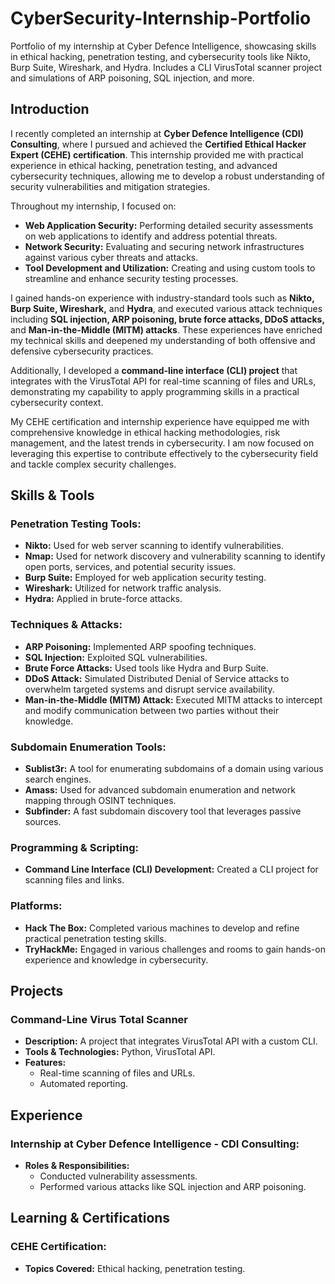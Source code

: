 # CyberSecurity-Internship-Portfolio
Portfolio of my internship at Cyber Defence Intelligence, showcasing skills in ethical hacking, penetration testing, and cybersecurity tools like Nikto, Burp Suite, Wireshark, and Hydra. Includes a CLI VirusTotal scanner project and simulations of ARP poisoning, SQL injection, and more.

## Introduction

I recently completed an internship at **Cyber Defence Intelligence (CDI) Consulting**, where I pursued and achieved the **Certified Ethical Hacker Expert (CEHE) certification**. This internship provided me with practical experience in ethical hacking, penetration testing, and advanced cybersecurity techniques, allowing me to develop a robust understanding of security vulnerabilities and mitigation strategies.

Throughout my internship, I focused on:

- **Web Application Security:** Performing detailed security assessments on web applications to identify and address potential threats.
- **Network Security:** Evaluating and securing network infrastructures against various cyber threats and attacks.
- **Tool Development and Utilization:** Creating and using custom tools to streamline and enhance security testing processes.

I gained hands-on experience with industry-standard tools such as **Nikto, Burp Suite, Wireshark,** and **Hydra**, and executed various attack techniques including **SQL injection, ARP poisoning, brute force attacks, DDoS attacks,** and **Man-in-the-Middle (MITM) attacks**. These experiences have enriched my technical skills and deepened my understanding of both offensive and defensive cybersecurity practices.

Additionally, I developed a **command-line interface (CLI) project** that integrates with the VirusTotal API for real-time scanning of files and URLs, demonstrating my capability to apply programming skills in a practical cybersecurity context.

My CEHE certification and internship experience have equipped me with comprehensive knowledge in ethical hacking methodologies, risk management, and the latest trends in cybersecurity. I am now focused on leveraging this expertise to contribute effectively to the cybersecurity field and tackle complex security challenges.

## Skills & Tools
### Penetration Testing Tools:
- **Nikto:** Used for web server scanning to identify vulnerabilities.
- **Nmap:** Used for network discovery and vulnerability scanning to identify open ports, services, and potential security issues.
- **Burp Suite:** Employed for web application security testing.
- **Wireshark:** Utilized for network traffic analysis.
- **Hydra:** Applied in brute-force attacks.

### Techniques & Attacks:
- **ARP Poisoning:** Implemented ARP spoofing techniques.
- **SQL Injection:** Exploited SQL vulnerabilities.
- **Brute Force Attacks:** Used tools like Hydra and Burp Suite.
- **DDoS Attack:** Simulated Distributed Denial of Service attacks to overwhelm targeted systems and disrupt service availability.
- **Man-in-the-Middle (MITM) Attack:** Executed MITM attacks to intercept and modify communication between two parties without their knowledge.

### Subdomain Enumeration Tools:
- **Sublist3r:** A tool for enumerating subdomains of a domain using various search engines.
- **Amass:** Used for advanced subdomain enumeration and network mapping through OSINT techniques.
- **Subfinder:** A fast subdomain discovery tool that leverages passive sources.

### Programming & Scripting:
- **Command Line Interface (CLI) Development:** Created a CLI project for scanning files and links.

### Platforms:
- **Hack The Box:** Completed various machines to develop and refine practical penetration testing skills.
- **TryHackMe:** Engaged in various challenges and rooms to gain hands-on experience and knowledge in cybersecurity.

## Projects
### Command-Line Virus Total Scanner
- **Description:** A project that integrates VirusTotal API with a custom CLI.
- **Tools & Technologies:** Python, VirusTotal API.
- **Features:**
  - Real-time scanning of files and URLs.
  - Automated reporting.
 
## Experience
### Internship at Cyber Defence Intelligence - CDI Consulting:
- **Roles & Responsibilities:**
  - Conducted vulnerability assessments.
  - Performed various attacks like SQL injection and ARP poisoning.

## Learning & Certifications
### CEHE Certification:
- **Topics Covered:** Ethical hacking, penetration testing.


